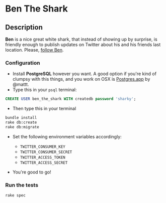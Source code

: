 # Ben The Shark

## Description
**Ben** is a nice great white shark, that instead of showing up by surprise, is friendly enough to publish updates on Twitter about his and his friends last location. Please, [follow Ben](https://www.twitter.com/bentheshark).

### Configuration

* Install **PostgreSQL** however you want. A good option if you're kind of clumpsy with this things, and you work on OSX is [Postgres.app](http://postgresapp.com/) by @mattt.
* Type this in your `psql` terminal:
```sql 
CREATE USER ben_the_shark WITH createdb password 'sharky';
```
* Then type this in your terminal
```bash
bundle install
rake db:create
rake db:migrate
```
* Set the following environment variables accordingly:
	* `TWITTER_CONSUMER_KEY`
	* `TWITTER_CONSUMER_SECRET`
	* `TWITTER_ACCESS_TOKEN`
	* `TWITTER_ACCESS_SECRET`

* You're good to go!


### Run the tests
```bash
rake spec
```





